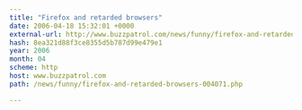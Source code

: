 ```yaml
---
title: "Firefox and retarded browsers"
date: 2006-04-18 15:32:01 +0000
external-url: http://www.buzzpatrol.com/news/funny/firefox-and-retarded-browsers-004071.php
hash: 8ea321d88f3ce8355d5b787d99e479e1
year: 2006
month: 04
scheme: http
host: www.buzzpatrol.com
path: /news/funny/firefox-and-retarded-browsers-004071.php

---
```



